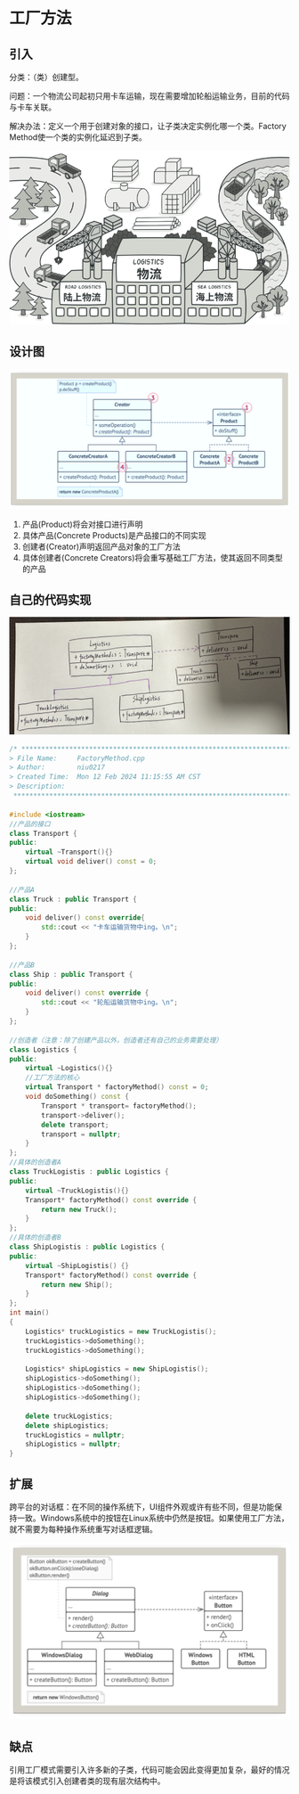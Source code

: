 # 工厂方法

## 引入 

分类：（类）创建型。

问题：一个物流公司起初只用卡车运输，现在需要增加轮船运输业务，目前的代码与卡车关联。

解决办法：定义一个用于创建对象的接口，让子类决定实例化哪一个类。Factory Method使一个类的实例化延迟到子类。

![问题](FactoryMethod.assets/问题.png) 

## 设计图

![设计图](FactoryMethod.assets/设计图.png) 

1. 产品(Product)将会对接口进行声明
2. 具体产品(Concrete Products)是产品接口的不同实现
3. 创建者(Creator)声明返回产品对象的工厂方法
4. 具体创建者(Concrete Creators)将会重写基础工厂方法，使其返回不同类型的产品

## 自己的代码实现

![自己的设计图](FactoryMethod.assets/自己的设计图.jpg) 

```c++
/* ************************************************************************
> File Name:     FactoryMethod.cpp
> Author:        niu0217
> Created Time:  Mon 12 Feb 2024 11:15:55 AM CST
> Description:
 ************************************************************************/

#include <iostream>
//产品的接口
class Transport {
public:
    virtual ~Transport(){}
    virtual void deliver() const = 0;
};

//产品A
class Truck : public Transport {
public:
    void deliver() const override{
        std::cout << "卡车运输货物中ing。\n";
    }
};

//产品B
class Ship : public Transport {
public:
    void deliver() const override {
        std::cout << "轮船运输货物中ing。\n";
    }
};

//创造者（注意：除了创建产品以外，创造者还有自己的业务需要处理）
class Logistics {
public:
    virtual ~Logistics(){}
    //工厂方法的核心
    virtual Transport * factoryMethod() const = 0;
    void doSomething() const {
        Transport * transport= factoryMethod();
        transport->deliver();
        delete transport;
        transport = nullptr;
    }
};
//具体的创造者A
class TruckLogistis : public Logistics {
public:
    virtual ~TruckLogistis(){}
    Transport* factoryMethod() const override {
        return new Truck();
    }
};
//具体的创造者B
class ShipLogistis : public Logistics {
public:
    virtual ~ShipLogistis() {}
    Transport* factoryMethod() const override {
        return new Ship();
    }
};
int main()
{
    Logistics* truckLogistics = new TruckLogistis();
    truckLogistics->doSomething();
    truckLogistics->doSomething();

    Logistics* shipLogistics = new ShipLogistis();
    shipLogistics->doSomething();
    shipLogistics->doSomething();
    shipLogistics->doSomething();

    delete truckLogistics;
    delete shipLogistics;
    truckLogistics = nullptr;
    shipLogistics = nullptr;
}
```

## 扩展

跨平台的对话框：在不同的操作系统下，UI组件外观或许有些不同，但是功能保持一致。Windows系统中的按钮在Linux系统中仍然是按钮。如果使用工厂方法，就不需要为每种操作系统重写对话框逻辑。

![扩展](FactoryMethod.assets/扩展.png) 

## 缺点

引用工厂模式需要引入许多新的子类，代码可能会因此变得更加复杂，最好的情况是将该模式引入创建者类的现有层次结构中。

